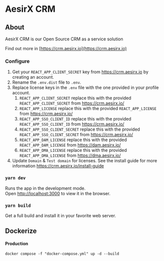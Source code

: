 # AesirX CRM

## About

AesirX CRM is our Open Source CRM as a service solution

Find out more in [https://crm.aesirx.io](https://crm.aesirx.io)

### Configure

1. Get your `REACT_APP_CLIENT_SECRET` key from https://crm.aesirx.io by creating an account.
1. Rename the `.env.dist` file to `.env`.
1. Replace license keys in the `.env` file with the one provided in your profile account.
   1. `REACT_APP_CLIENT_SECRET` replace this with the provided `REACT_APP_CLIENT_SECRET` from https://crm.aesirx.io/
   2. `REACT_APP_LICENSE` replace this with the provided `REACT_APP_LICENSE` from https://crm.aesirx.io/
   3. `REACT_APP_SSO_CLIENT_ID` replace this with the provided `REACT_APP_SSO_CLIENT_ID` from https://crm.aesirx.io/
   4. `REACT_APP_SSO_CLIENT_SECRET` replace this with the provided `REACT_APP_SSO_CLIENT_SECRET` from https://crm.aesirx.io/
   5. `REACT_APP_DAM_LICENSE` replace this with the provided `REACT_APP_DAM_LICENSE` from https://dam.aesirx.io/
   6. `REACT_APP_DMA_LICENSE` replace this with the provided `REACT_APP_DMA_LICENSE` from https://dma.aesirx.io/
1. Update `Domain` & `Test domain` for licenses. See the install guide for more information https://crm.aesirx.io/install-guide

### `yarn dev`

Runs the app in the development mode.\
Open [http://localhost:3000](http://localhost:3000) to view it in the browser.

### `yarn build`

Get a full build and install it in your favorite web server.

## Dockerize

#### Production

`docker compose -f "docker-compose.yml" up -d --build`
